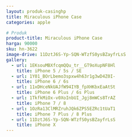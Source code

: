 ```yaml
---
layout: produk-casinghp
title: Miraculous iPhone Case
categories: apple

# Produk
product-title: Miraculous iPhone Case
harga: 90000
sku: hn-3622
image-drive: 11DztJ6S-Yp-SQN-WTzfS0ysBZayfrLsS
gallery:
  - url: 1EKsouMBXfcqmQQu_tr__GT9oXupNF8Hl
    title: iPhone 5 / 5s / SE
  - url: 1Y01_BOrLbemo3spxw4h63r1g3wD4Z0I-
    title: iPhone 6 / 6s
  - url: 11xDHceNkUAJfW94IYB_fpXHKbxEaAtSt
    title: iPhone 6 Plus / 6s Plus
  - url: 1TkfkMiOx-v0XoInbUI_Jgj8mWCs8TrAZ
    title: iPhone 7 / 8
  - url: 1OzRa13ClMRZruhJQk6ZPS5EZRc1tUaT1
    title: iPhone 7 Plus / 8 Plus
  - url: 11DztJ6S-Yp-SQN-WTzfS0ysBZayfrLsS
    title: iPhone X
---
```

